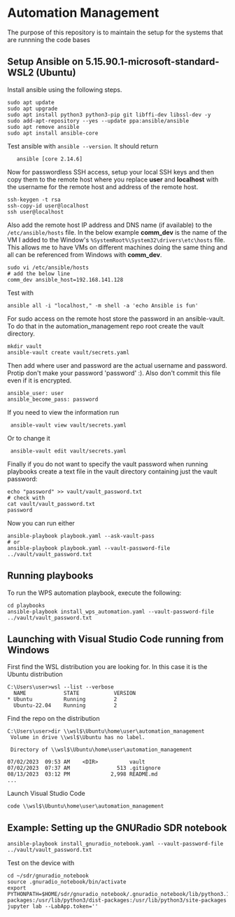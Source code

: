 #  Automation Management
The purpose of this repository is to maintain the setup for the systems that are runnning the code bases

## Setup Ansible on 5.15.90.1-microsoft-standard-WSL2 (Ubuntu)
Install ansible using the following steps.
```
sudo apt update
sudo apt upgrade
sudo apt install python3 python3-pip git libffi-dev libssl-dev -y
sudo add-apt-repository --yes --update ppa:ansible/ansible
sudo apt remove ansible
sudo apt install ansible-core
```
Test ansible with `ansible --version`. It should return
```
   ansible [core 2.14.6]
```

Now for passwordless SSH access, setup your local SSH keys and then copy them to the remote host where you replace **user** and **localhost** with the username for the remote host and address of the remote host.
```
ssh-keygen -t rsa
ssh-copy-id user@localhost
ssh user@localhost
```

Also add the remote host IP address and DNS name (if available) to the `/etc/ansible/hosts` file. In the below example **comm_dev** is the name of the VM I added to the Window's `%SystemRoot%\System32\drivers\etc\hosts` file. This allows me to have VMs on different machines doing the same thing and all can be referenced from Windows with **comm_dev**.
```
sudo vi /etc/ansible/hosts
# add the below line
comm_dev ansible_host=192.168.141.128
```

Test with 
```
ansible all -i "localhost," -m shell -a 'echo Ansible is fun'
```

For sudo access on the remote host store the password in an ansible-vault. To do that in the  automation_management repo root create the vault directory.
```
mkdir vault
ansible-vault create vault/secrets.yaml
```

Then add where user and password are the actual username and password. Protip don't make your password 'password' :). Also don't commit this file even if it is encrypted.
```
ansible_user: user
ansible_become_pass: password
```

If you need to view the information run
``` 
 ansible-vault view vault/secrets.yaml 
```

Or to change it
``` 
 ansible-vault edit vault/secrets.yaml 
```

Finally if you do not want to specify the vault password when running playbooks create a text file in the vault directory containing just the vault password: 
```
echo "password" >> vault/vault_password.txt
# check with
cat vault/vault_password.txt 
password
```
Now you can run either
```
ansible-playbook playbook.yaml --ask-vault-pass
# or
ansible-playbook playbook.yaml --vault-password-file ../vault/vault_password.txt
```

## Running playbooks
To run the WPS automation playbook, execute the following:
```
cd playbooks
ansible-playbook install_wps_automation.yaml --vault-password-file ../vault/vault_password.txt
```

## Launching with Visual Studio Code running from Windows
First find the WSL distribution you are looking for. In this case it is the Ubuntu distribution
```
C:\Users\user>wsl --list --verbose
  NAME            STATE           VERSION
* Ubuntu          Running         2
  Ubuntu-22.04    Running         2
```

Find the repo on the distribution
```
C:\Users\user>dir \\wsl$\Ubuntu\home\user\automation_management
 Volume in drive \\wsl$\Ubuntu has no label.

 Directory of \\wsl$\Ubuntu\home\user\automation_management

07/02/2023  09:53 AM    <DIR>          vault
07/02/2023  07:37 AM               513 .gitignore
08/13/2023  03:12 PM             2,998 README.md
...
```
Launch Visual Studio Code
```
code \\wsl$\Ubuntu\home\user\automation_management
```

## Example: Setting up the GNURadio SDR notebook

```
ansible-playbook install_gnuradio_notebook.yaml --vault-password-file ../vault/vault_password.txt
```

Test on the device with
```
cd ~/sdr/gnuradio_notebook
source .gnuradio_notebook/bin/activate 
export PYTHONPATH=$HOME/sdr/gnuradio_notebook/.gnuradio_notebook/lib/python3.10/site-packages:/usr/lib/python3/dist-packages:/usr/lib/python3/site-packages
jupyter lab --LabApp.token='' 
```

